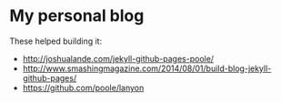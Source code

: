 # My personal blog

These helped building it:

* http://joshualande.com/jekyll-github-pages-poole/
* http://www.smashingmagazine.com/2014/08/01/build-blog-jekyll-github-pages/
* https://github.com/poole/lanyon
